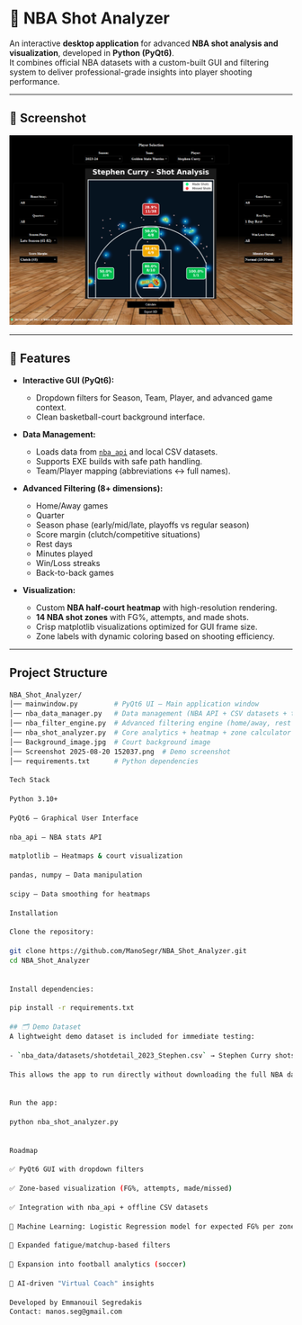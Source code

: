 # 🏀 NBA Shot Analyzer

An interactive **desktop application** for advanced **NBA shot analysis and visualization**, developed in **Python (PyQt6)**.  
It combines official NBA datasets with a custom-built GUI and filtering system to deliver professional-grade insights into player shooting performance.

---

## 📸 Screenshot
![App Screenshot](Screenshot.png)

---

## 🚀 Features
- **Interactive GUI (PyQt6):**
  - Dropdown filters for Season, Team, Player, and advanced game context.
  - Clean basketball-court background interface.

- **Data Management:**
  - Loads data from [`nba_api`](https://github.com/swar/nba_api) and local CSV datasets.
  - Supports EXE builds with safe path handling.
  - Team/Player mapping (abbreviations ↔ full names).

- **Advanced Filtering (8+ dimensions):**
  - Home/Away games
  - Quarter
  - Season phase (early/mid/late, playoffs vs regular season)
  - Score margin (clutch/competitive situations)
  - Rest days
  - Minutes played
  - Win/Loss streaks
  - Back-to-back games

- **Visualization:**
  - Custom **NBA half-court heatmap** with high-resolution rendering.
  - **14 NBA shot zones** with FG%, attempts, and made shots.
  - Crisp matplotlib visualizations optimized for GUI frame size.
  - Zone labels with dynamic coloring based on shooting efficiency.

---

## Project Structure
```bash
NBA_Shot_Analyzer/
│── mainwindow.py         # PyQt6 UI – Main application window
│── nba_data_manager.py   # Data management (NBA API + CSV datasets + team/player mapping)
│── nba_filter_engine.py  # Advanced filtering engine (home/away, rest days, streaks, etc.)
│── nba_shot_analyzer.py  # Core analytics + heatmap + zone calculator + court drawing
│── Background_image.jpg  # Court background image
│── Screenshot 2025-08-20 152037.png  # Demo screenshot
│── requirements.txt      # Python dependencies

Tech Stack

Python 3.10+

PyQt6 – Graphical User Interface

nba_api – NBA stats API

matplotlib – Heatmaps & court visualization

pandas, numpy – Data manipulation

scipy – Data smoothing for heatmaps

Installation

Clone the repository:

git clone https://github.com/ManoSegr/NBA_Shot_Analyzer.git
cd NBA_Shot_Analyzer


Install dependencies:

pip install -r requirements.txt

## 🗂 Demo Dataset
A lightweight demo dataset is included for immediate testing:

- `nba_data/datasets/shotdetail_2023_Stephen.csv` → Stephen Curry shots (2023 season)

This allows the app to run directly without downloading the full NBA datasets.


Run the app:

python nba_shot_analyzer.py


Roadmap

✅ PyQt6 GUI with dropdown filters

✅ Zone-based visualization (FG%, attempts, made/missed)

✅ Integration with nba_api + offline CSV datasets

🔄 Machine Learning: Logistic Regression model for expected FG% per zone

🔄 Expanded fatigue/matchup-based filters

🔄 Expansion into football analytics (soccer)

🔄 AI-driven "Virtual Coach" insights

Developed by Emmanouil Segredakis
Contact: manos.seg@gmail.com
